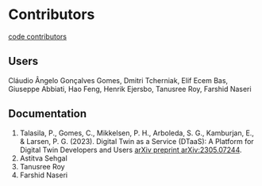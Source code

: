 # Contributors

[code contributors](https://github.com/INTO-CPS-Association/DTaaS/graphs/contributors)

## Users

Cláudio Ângelo Gonçalves Gomes, Dmitri Tcherniak,
Elif Ecem Bas, Giuseppe Abbiati, Hao Feng,
Henrik Ejersbo, Tanusree Roy, Farshid Naseri

## Documentation

1. Talasila, P., Gomes, C., Mikkelsen, P. H., Arboleda, S. G., Kamburjan,
   E., & Larsen, P. G. (2023).
   Digital Twin as a Service (DTaaS): A Platform for
   Digital Twin Developers and Users
   [arXiv preprint arXiv:2305.07244](https://arxiv.org/abs/2305.07244).
1. Astitva Sehgal
1. Tanusree Roy
1. Farshid Naseri
